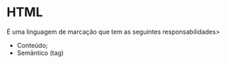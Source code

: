 # HTML 
É uma linguagem de marcação que tem as seguintes responsabilidades>

- Conteúdo;
- Semântico (tag)
